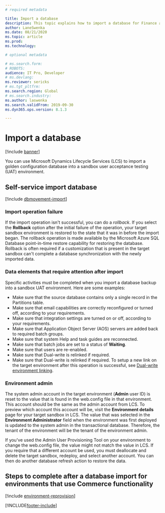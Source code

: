 ```yaml
---
# required metadata

title: Import a database
description: This topic explains how to import a database for Finance and Operations apps.
author: LaneSwenka
ms.date: 08/21/2020
ms.topic: article
ms.prod: 
ms.technology: 

# optional metadata

# ms.search.form: 
# ROBOTS: 
audience: IT Pro, Developer
# ms.devlang: 
ms.reviewer: sericks
# ms.tgt_pltfrm: 
ms.search.region: Global
# ms.search.industry: 
ms.author: laswenka
ms.search.validFrom: 2019-09-30
ms.dyn365.ops.version: 8.1.3

---
```


# Import a database

[!include [banner](../includes/banner.md)]

You can use Microsoft Dynamics Lifecycle Services (LCS) to import a golden configuration database into a sandbox user acceptance testing (UAT) environment.

## Self-service import database

[!include [dbmovement-import](../includes/dbmovement-import.md)]

### Import operation failure

If the import operation isn't successful, you can do a *rollback*. If you select the **Rollback** option after the initial failure of the operation, your target sandbox environment is restored to the state that it was in before the import began. The rollback operation is made available by the Microsoft Azure SQL Database point-in-time restore capability for restoring the database. Rollback is often required if a customization that is present in the target sandbox can't complete a database synchronization with the newly imported data.

### Data elements that require attention after import

Specific activities must be completed when you import a database backup into a sandbox UAT environment. Here are some examples:

* Make sure that the source database contains only a single record in the Partitions table.
* Make sure that email capabilities are correctly reconfigured or turned off, according to your requirements.
* Make sure that integration settings are turned on or off, according to your requirements.
* Make sure that Application Object Server (AOS) servers are added back to required batch groups.
* Make sure that system Help and task guides are reconnected.
* Make sure that batch jobs are set to a status of **Waiting**.
* Make sure that users are re-enabled.
* Make sure that Dual-write is relinked if required.
* Make sure that Dual-write is relinked if required.  To setup a new link on the target environment after this operation is successful, see [Dual-write environment linking](../data-entities/dual-write/link-your-environment.md).

### Environment admin

The system admin account in the target environment (**Admin** user ID) is reset to the value that is found in the web.config file in that environment. This account should be the same as the admin account from LCS. To preview which account this account will be, visit the **Environment details** page for your target sandbox in LCS. The value that was selected in the **Environment Administrator** field when the environment was first deployed is updated to the system admin in the transactional database. Therefore, the tenant of the environment will be the tenant of the environment admin.

If you've used the Admin User Provisioning Tool on your environment to change the web.config file, the value might not match the value in LCS. If you require that a different account be used, you must deallocate and delete the target sandbox, redeploy, and select another account. You can then do another database refresh action to restore the data.

## Steps to complete after a database import for environments that use Commerce functionality

[!include [environment-reprovision](../includes/environment-reprovision.md)]


[!INCLUDE[footer-include](../../../includes/footer-banner.md)]